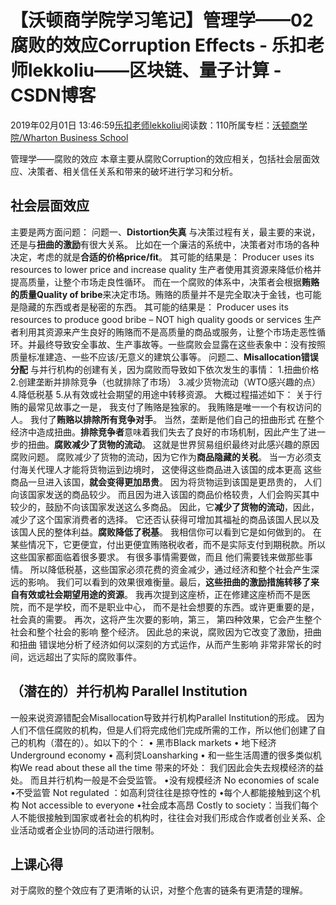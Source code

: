 
# 【沃顿商学院学习笔记】管理学——02腐败的效应Corruption Effects - 乐扣老师lekkoliu——区块链、量子计算 - CSDN博客

2019年02月01日 13:46:59[乐扣老师lekkoliu](https://me.csdn.net/lsttoy)阅读数：110所属专栏：[沃顿商学院/Wharton Business School](https://blog.csdn.net/column/details/33347.html)



管理学——腐败的效应
本章主要从腐败Corruption的效应相关，包括社会层面效应、决策者、相关信任关系和带来的破坏进行学习和分析。
## 社会层面效应
主要是两方面问题：
问题一、**Distortion失真**
与决策过程有关，最主要的来说，还是与**扭曲的激励**有很大关系。
比如在一个廉洁的系统中，决策者对市场的各种决定，考虑的就是**合适的价格price/fit**。
其可能的结果是：
Producer uses its resources to lower price and increase quality
生产者使用其资源来降低价格并提高质量，让整个市场走良性循环。
而在一个腐败的体系中，决策者会根据**贿赂的质量Quality of bribe**来决定市场。贿赂的质量并不是完全取决于金钱，也可能是隐藏的东西或者是秘密的东西。
其可能的结果是：
Producer uses its resources to produce good bribe – NOT high quality goods
or services
生产者利用其资源来产生良好的贿赂而不是高质量的商品或服务，让整个市场走恶性循环。并最终导致安全事故、生产事故等。一些腐败会显露在这些表象中：没有按照质量标准建造、一些不应该/无意义的建筑公事等。
问题二、**Misallocation错误分配**
与并行机构的创建有关，因为腐败而导致如下依次发生的事情：
1.扭曲价格
2.创建垄断并排除竞争（也就排除了市场）
3.减少货物流动（WTO感兴趣的点）
4.降低税基
5.从有效或社会期望的用途中转移资源。
大概过程描述如下：
关于行贿的最常见故事之一是， 我支付了贿赂是独家的。 我贿赂是唯一一个有权访问的人。 我付了**贿赂以排除所有竞争对手**。 当然，垄断是他们自己的扭曲形式 在整个经济中造成扭曲。**排除竞争者**意味着我们失去了良好的市场机制，因此产生了进一步的扭曲。**腐败减少了货物的流动**。 这就是世界贸易组织最终对此感兴趣的原因腐败问题。 腐败减少了货物的流动，因为它作为**商品隐藏的关税**。 当一方必须支付海关代理人才能将货物运到边境时， 这使得这些商品进入该国的成本更高 这些商品一旦进入该国，**就会变得更加昂贵**。 因为将货物运到该国是更昂贵的， 人们向该国家发送的商品较少。 而且因为进入该国的商品价格较贵，人们会购买其中较少的，鼓励不向该国家发送这么多商品。 因此，它**减少了货物的流动**，因此， 减少了这个国家消费者的选择。 它还否认获得可增加其福祉的商品该国人民以及该国人民的整体利益。**腐败降低了税基**。 我相信你可以看到它是如何做到的。 在某些情况下，它更便宜，付出更便宜贿赂税收者，而不是实际支付到期税款。所以这些国家都面临着很多要求。 有很多事情需要做，而且 他们需要钱来做那些事情。 所以降低税基，这些国家必须花费的资金减少，通过经济和整个社会产生深远的影响。 我们可以看到的效果很难衡量。最后，**这些扭曲的激励措施转移了来自有效或社会期望用途的资源**。 我再次提到这座桥，正在修建这座桥而不是医院，而不是学校，而不是职业中心， 而不是社会想要的东西。或许更重要的是，社会真的需要。 再次，这将产生次要的影响，第三， 第四种效果，它会产生整个社会和整个社会的影响 整个经济。
因此总的来说，腐败因为它改变了激励，扭曲和扭曲 错误地分析了经济如何以深刻的方式运作，从而产生影响 非常非常长的时间，远远超出了实际的腐败事件。
## （潜在的）并行机构 Parallel Institution
一般来说资源错配会Misallocation导致并行机构Parallel Institution的形成。
因为人们不信任腐败的机构，但是人们将完成他们完成所需的工作，所以他们创建了自己的机构（潜在的）。如以下的个：
• 黑市Black markets
• 地下经济Underground economy
• 高利贷Loansharking
• 和一些生活周遭的很多类似机构We read about these all the time
带来的坏处：
我们因此会失去规模经济的益处。
而且并行机构一般是不会受监管。
•没有规模经济 No economies of scale
•不受监管 Not regulated ：如高利贷往往是掠夺性的
•每个人都能接触到这个机构 Not accessible to everyone
•社会成本高昂 Costly to society：当我们每个人不能很接触到国家或者社会的机构时，往往会对我们形成合作或者创业关系、企业活动或者企业协同的活动进行限制。
## 上课心得
对于腐败的整个效应有了更清晰的认识，对整个危害的链条有更清楚的理解。

